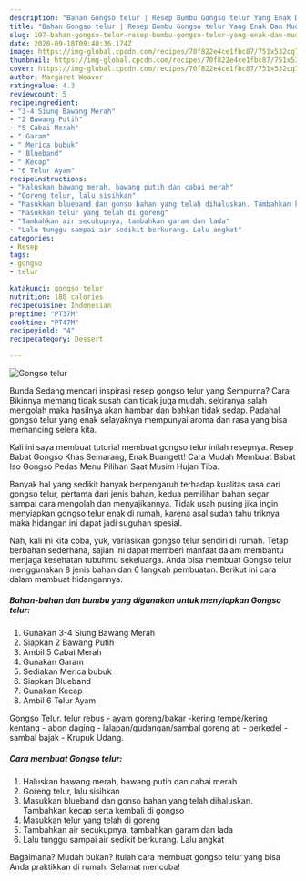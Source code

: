 ```yaml
---
description: "Bahan Gongso telur | Resep Bumbu Gongso telur Yang Enak Dan Mudah"
title: "Bahan Gongso telur | Resep Bumbu Gongso telur Yang Enak Dan Mudah"
slug: 197-bahan-gongso-telur-resep-bumbu-gongso-telur-yang-enak-dan-mudah
date: 2020-09-18T09:40:36.174Z
image: https://img-global.cpcdn.com/recipes/70f822e4ce1fbc87/751x532cq70/gongso-telur-foto-resep-utama.jpg
thumbnail: https://img-global.cpcdn.com/recipes/70f822e4ce1fbc87/751x532cq70/gongso-telur-foto-resep-utama.jpg
cover: https://img-global.cpcdn.com/recipes/70f822e4ce1fbc87/751x532cq70/gongso-telur-foto-resep-utama.jpg
author: Margaret Weaver
ratingvalue: 4.3
reviewcount: 5
recipeingredient:
- "3-4 Siung Bawang Merah"
- "2 Bawang Putih"
- "5 Cabai Merah"
- " Garam"
- " Merica bubuk"
- " Blueband"
- " Kecap"
- "6 Telur Ayam"
recipeinstructions:
- "Haluskan bawang merah, bawang putih dan cabai merah"
- "Goreng telur, lalu sisihkan"
- "Masukkan blueband dan gonso bahan yang telah dihaluskan. Tambahkan kecap serta kembali di gongso"
- "Masukkan telur yang telah di goreng"
- "Tambahkan air secukupnya, tambahkan garam dan lada"
- "Lalu tunggu sampai air sedikit berkurang. Lalu angkat"
categories:
- Resep
tags:
- gongso
- telur

katakunci: gongso telur 
nutrition: 180 calories
recipecuisine: Indonesian
preptime: "PT37M"
cooktime: "PT47M"
recipeyield: "4"
recipecategory: Dessert

---
```



![Gongso telur](https://img-global.cpcdn.com/recipes/70f822e4ce1fbc87/751x532cq70/gongso-telur-foto-resep-utama.jpg)

Bunda Sedang mencari inspirasi resep gongso telur yang Sempurna? Cara Bikinnya memang tidak susah dan tidak juga mudah. sekiranya salah mengolah maka hasilnya akan hambar dan bahkan tidak sedap. Padahal gongso telur yang enak selayaknya mempunyai aroma dan rasa yang bisa memancing selera kita.

Kali ini saya membuat tutorial membuat gongso telur inilah resepnya. Resep Babat Gongso Khas Semarang, Enak Buangett! Cara Mudah Membuat Babat Iso Gongso Pedas Menu Pilihan Saat Musim Hujan Tiba.

Banyak hal yang sedikit banyak berpengaruh terhadap kualitas rasa dari gongso telur, pertama dari jenis bahan, kedua pemilihan bahan segar sampai cara mengolah dan menyajikannya. Tidak usah pusing jika ingin menyiapkan gongso telur enak di rumah, karena asal sudah tahu triknya maka hidangan ini dapat jadi suguhan spesial.


Nah, kali ini kita coba, yuk, variasikan gongso telur sendiri di rumah. Tetap berbahan sederhana, sajian ini dapat memberi manfaat dalam membantu menjaga kesehatan tubuhmu sekeluarga. Anda bisa membuat Gongso telur menggunakan 8 jenis bahan dan 6 langkah pembuatan. Berikut ini cara dalam membuat hidangannya.

<!--inarticleads1-->

##### Bahan-bahan dan bumbu yang digunakan untuk menyiapkan Gongso telur:

1. Gunakan 3-4 Siung Bawang Merah
1. Siapkan 2 Bawang Putih
1. Ambil 5 Cabai Merah
1. Gunakan  Garam
1. Sediakan  Merica bubuk
1. Siapkan  Blueband
1. Gunakan  Kecap
1. Ambil 6 Telur Ayam


Gongso Telur. telur rebus - ayam goreng/bakar -kering tempe/kering kentang - abon daging - lalapan/gudangan/sambal goreng ati - perkedel - sambal bajak - Krupuk Udang. 

<!--inarticleads2-->

##### Cara membuat Gongso telur:

1. Haluskan bawang merah, bawang putih dan cabai merah
1. Goreng telur, lalu sisihkan
1. Masukkan blueband dan gonso bahan yang telah dihaluskan. Tambahkan kecap serta kembali di gongso
1. Masukkan telur yang telah di goreng
1. Tambahkan air secukupnya, tambahkan garam dan lada
1. Lalu tunggu sampai air sedikit berkurang. Lalu angkat




Bagaimana? Mudah bukan? Itulah cara membuat gongso telur yang bisa Anda praktikkan di rumah. Selamat mencoba!
